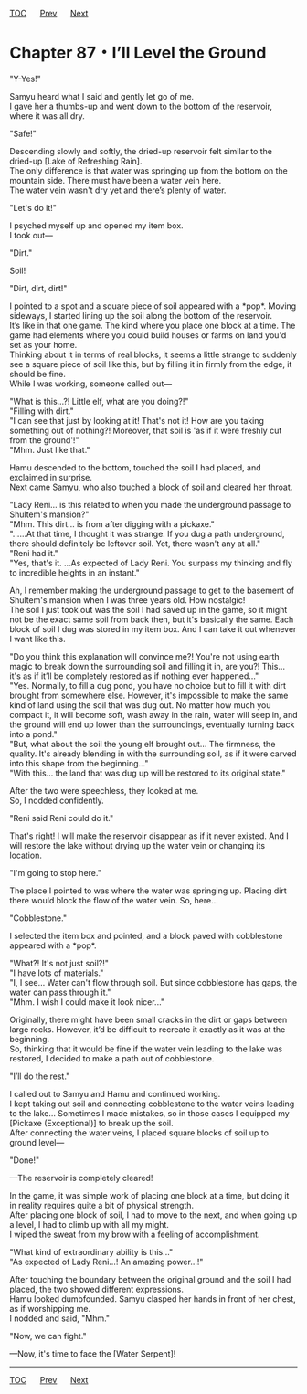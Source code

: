 [TOC](../readme.md)&nbsp;&nbsp;&nbsp;&nbsp;&nbsp;&nbsp;[Prev](Section_0086.md)&nbsp;&nbsp;&nbsp;&nbsp;&nbsp;&nbsp;[Next](Section_0088.md)



# Chapter 87・I’ll Level the Ground

"Y-Yes!"  
  
Samyu heard what I said and gently let go of me.  
I gave her a thumbs-up and went down to the bottom of the reservoir,
where it was all dry.  
  
"Safe!"  
  
Descending slowly and softly, the dried-up reservoir felt similar to the
dried-up \[Lake of Refreshing Rain\].  
The only difference is that water was springing up from the bottom on
the mountain side. There must have been a water vein here.  
The water vein wasn't dry yet and there’s plenty of water.  
  
"Let's do it!"  
  
I psyched myself up and opened my item box.  
I took out―  
  
"Dirt."  
  
Soil!  
  
"Dirt, dirt, dirt!"  
  
I pointed to a spot and a square piece of soil appeared with a \*pop\*.
Moving sideways, I started lining up the soil along the bottom of the
reservoir.  
It’s like in that one game. The kind where you place one block at a
time. The game had elements where you could build houses or farms on
land you'd set as your home.  
Thinking about it in terms of real blocks, it seems a little strange to
suddenly see a square piece of soil like this, but by filling it in
firmly from the edge, it should be fine.  
While I was working, someone called out—  
  
"What is this…?! Little elf, what are you doing?!"  
"Filling with dirt."  
"I can see that just by looking at it! That's not it! How are you taking
something out of nothing?! Moreover, that soil is 'as if it were freshly
cut from the ground'!"  
"Mhm. Just like that."  
  
Hamu descended to the bottom, touched the soil I had placed, and
exclaimed in surprise.  
Next came Samyu, who also touched a block of soil and cleared her
throat.  
  
"Lady Reni… is this related to when you made the underground passage to
Shultem's mansion?"  
"Mhm. This dirt… is from after digging with a pickaxe."  
"……At that time, I thought it was strange. If you dug a path
underground, there should definitely be leftover soil. Yet, there wasn't
any at all."  
"Reni had it."  
"Yes, that's it. …As expected of Lady Reni. You surpass my thinking and
fly to incredible heights in an instant."  
  
Ah, I remember making the underground passage to get to the basement of
Shultem's mansion when I was three years old. How nostalgic!  
The soil I just took out was the soil I had saved up in the game, so it
might not be the exact same soil from back then, but it's basically the
same. Each block of soil I dug was stored in my item box. And I can take
it out whenever I want like this.  
  
"Do you think this explanation will convince me?! You're not using earth
magic to break down the surrounding soil and filling it in, are you?!
This… it's as if it’ll be completely restored as if nothing ever
happened…"  
"Yes. Normally, to fill a dug pond, you have no choice but to fill it
with dirt brought from somewhere else. However, it's impossible to make
the same kind of land using the soil that was dug out. No matter how
much you compact it, it will become soft, wash away in the rain, water
will seep in, and the ground will end up lower than the surroundings,
eventually turning back into a pond."  
"But, what about the soil the young elf brought out… The firmness, the
quality. It's already blending in with the surrounding soil, as if it
were carved into this shape from the beginning…"  
"With this… the land that was dug up will be restored to its original
state."  
  
After the two were speechless, they looked at me.  
So, I nodded confidently.  
  
"Reni said Reni could do it."  
  
That's right! I will make the reservoir disappear as if it never
existed. And I will restore the lake without drying up the water vein or
changing its location.  
  
"I'm going to stop here."  
  
The place I pointed to was where the water was springing up. Placing
dirt there would block the flow of the water vein. So, here…  
  
"Cobblestone."  
  
I selected the item box and pointed, and a block paved with cobblestone
appeared with a \*pop\*.  
  
"What?! It's not just soil?!"  
"I have lots of materials."  
"I, I see… Water can't flow through soil. But since cobblestone has
gaps, the water can pass through it."  
"Mhm. I wish I could make it look nicer..."  
  
Originally, there might have been small cracks in the dirt or gaps
between large rocks. However, it’d be difficult to recreate it exactly
as it was at the beginning.  
So, thinking that it would be fine if the water vein leading to the lake
was restored, I decided to make a path out of cobblestone.  
  
"I’ll do the rest."  
  
I called out to Samyu and Hamu and continued working.  
I kept taking out soil and connecting cobblestone to the water veins
leading to the lake… Sometimes I made mistakes, so in those cases I
equipped my \[Pickaxe (Exceptional)\] to break up the soil.  
After connecting the water veins, I placed square blocks of soil up to
ground level—  
  
"Done!"  
  
—The reservoir is completely cleared!  
  
In the game, it was simple work of placing one block at a time, but
doing it in reality requires quite a bit of physical strength.  
After placing one block of soil, I had to move to the next, and when
going up a level, I had to climb up with all my might.  
I wiped the sweat from my brow with a feeling of accomplishment.  
  
"What kind of extraordinary ability is this…"  
"As expected of Lady Reni…! An amazing power…!"  
  
After touching the boundary between the original ground and the soil I
had placed, the two showed different expressions.  
Hamu looked dumbfounded. Samyu clasped her hands in front of her chest,
as if worshipping me.  
I nodded and said, "Mhm."  
  
"Now, we can fight."  
  
—Now, it's time to face the \[Water Serpent\]!  
  
  
  


---
[TOC](../readme.md)&nbsp;&nbsp;&nbsp;&nbsp;&nbsp;&nbsp;[Prev](Section_0086.md)&nbsp;&nbsp;&nbsp;&nbsp;&nbsp;&nbsp;[Next](Section_0088.md)

